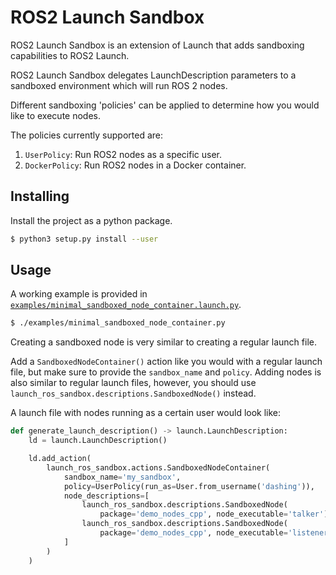 # ROS2 Launch Sandbox
ROS2 Launch Sandbox is an extension of Launch that adds sandboxing capabilities to ROS2 Launch.

ROS2 Launch Sandbox delegates LaunchDescription parameters to a sandboxed environment which will run ROS 2 nodes.

Different sandboxing 'policies' can be applied to determine how you would like to execute nodes.

The policies currently supported are:

1. `UserPolicy`: Run ROS2 nodes as a specific user.
2. `DockerPolicy`: Run ROS2 nodes in a Docker container.

## Installing

Install the project as a python package.

``` bash
$ python3 setup.py install --user
```

## Usage

A working example is provided in [`examples/minimal_sandboxed_node_container.launch.py`](examples/minimal_sandboxed_node_container.launch.py).

``` bash
$ ./examples/minimal_sandboxed_node_container.py
```

Creating a sandboxed node is very similar to creating a regular launch file.

Add a `SandboxedNodeContainer()` action like you would with a regular launch file, but make sure to provide the `sandbox_name` and `policy`.
Adding nodes is also similar to regular launch files, however, you should use `launch_ros_sandbox.descriptions.SandboxedNode()` instead. 

A launch file with nodes running as a certain user would look like:

```python
def generate_launch_description() -> launch.LaunchDescription:
    ld = launch.LaunchDescription()

    ld.add_action(
        launch_ros_sandbox.actions.SandboxedNodeContainer(
            sandbox_name='my_sandbox',
            policy=UserPolicy(run_as=User.from_username('dashing')),
            node_descriptions=[
                launch_ros_sandbox.descriptions.SandboxedNode(
                    package='demo_nodes_cpp', node_executable='talker'),
                launch_ros_sandbox.descriptions.SandboxedNode(
                    package='demo_nodes_cpp', node_executable='listener')
            ]
        )
    )
```
